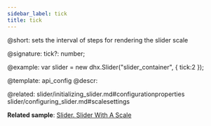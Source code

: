 ```yaml
---
sidebar_label: tick
title: tick
---          
```


@short: sets the interval of steps for rendering the slider scale

@signature: tick?: number;

@example: 
var slider = new dhx.Slider("slider_container", { 
    tick:2
});


@template:	api_config
@descr: 


@related: slider/initializing_slider.md#configurationproperties
slider/configuring_slider.md#scalesettings

**Related sample**: [Slider. Slider With A Scale](https://snippet.dhtmlx.com/4a6l7cyy)